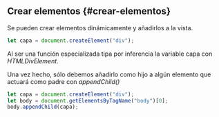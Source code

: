 ## Crear elementos {#crear-elementos}

Se pueden crear elementos dinámicamente y añadirlos a la vista.

```ts
let capa = document.createElement("div");
```

Al ser una función especializada tipa por inferencia la variable capa con _HTMLDivElement_.

Una vez hecho, sólo debemos añadirlo como hijo a algún elemento que actuará como padre con _appendChild()_

```ts
let capa = document.createElement("div");
let body = document.getElementsByTagName("body")[0]; 
body.appendChild(capa);
```
